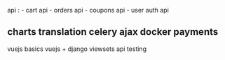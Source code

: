 
api :
    - cart api
    - orders api
    - coupons api
    - user auth api



charts
translation
celery
ajax
docker
payments
----------------
vuejs basics
vuejs + django
viewsets api
testing